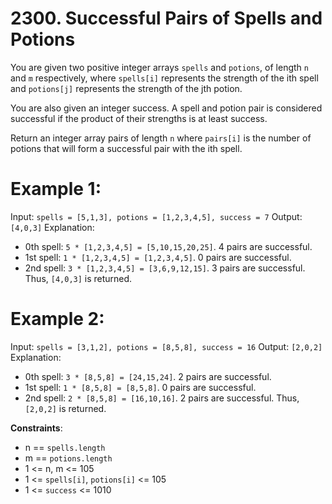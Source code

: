 # 2300. Successful Pairs of Spells and Potions
You are given two positive integer arrays `spells` and `potions`, of length `n` and `m` respectively, where `spells[i]` represents the strength of the ith spell and `potions[j]` represents the strength of the jth potion.

You are also given an integer success. A spell and potion pair is considered successful if the product of their strengths is at least success.

Return an integer array pairs of length `n` where `pairs[i]` is the number of potions that will form a successful pair with the ith spell.

 

# Example 1:

Input: `spells = [5,1,3], potions = [1,2,3,4,5], success = 7`
Output: `[4,0,3]`
Explanation:
- 0th spell: `5 * [1,2,3,4,5] = [5,10,15,20,25]`. 4 pairs are successful.
- 1st spell: `1 * [1,2,3,4,5] = [1,2,3,4,5]`. 0 pairs are successful.
- 2nd spell: `3 * [1,2,3,4,5] = [3,6,9,12,15]`. 3 pairs are successful.
Thus, `[4,0,3]` is returned.

# Example 2:

Input: `spells = [3,1,2], potions = [8,5,8], success = 16`
Output: `[2,0,2]`
Explanation:
- 0th spell: `3 * [8,5,8] = [24,15,24]`. 2 pairs are successful.
- 1st spell: `1 * [8,5,8] = [8,5,8]`. 0 pairs are successful. 
- 2nd spell: `2 * [8,5,8] = [16,10,16]`. 2 pairs are successful. 
Thus, `[2,0,2]` is returned.
 

**Constraints**:
- n == `spells.length`
- m == `potions.length`
- 1 <= n, m <= 105
- 1 <= `spells[i]`, `potions[i]` <= 105
- 1 <= `success` <= 1010